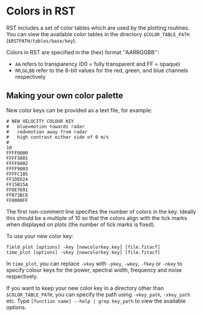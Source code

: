 # Colors in RST

RST includes a set of color tables which are used by the plotting routines. You can view the available color tables in the directory `$COLOR_TABLE_PATH` (`$RSTPATH/tables/base/key`). 

Colors in RST are specified in the (hex) format ''AARRGGBB'':

- `AA` refers to transparency (00 = fully transparent and FF = opaque)
- `RR`,`GG`,`BB` refer to the 8-bit values for the red, green, and blue channels respectively


## Making your own color palette

New color keys can be provided as a text file, for example:
```
# NEW VELOCITY COLOUR KEY
#   blue=motion towards radar
#   red=motion away from radar
#   high contrast either side of 0 m/s
#
10
FFFF0000
FFFF3001
FFFF6002
FFFF9003
FFFFC105
FF1DED24
FF15B15A
FF0E7691
FF073BC8
FF0000FF
```

The first non-comment line specifies the number of colors in the key. Ideally this should be a multiple of 10 so that the colors align with the tick marks when displayed on plots (the number of tick marks is fixed). 

To use your new color key:
```
field_plot [options] -key [newcolorkey.key] [file.fitacf]
time_plot [options] -vkey [newcolorkey.key] [file.fitacf]
```

In `time_plot`, you can replace `-vkey` with `-pkey`, `-wkey`, `-fkey` or `-nkey` to specify colour keys for the power, spectral width, frequency and noise respectively. 

If you want to keep your new color key in a directory other than `$COLOR_TABLE_PATH`, you can specify the path using `-vkey_path`, `-xkey_path` etc. Type `[function name] --help | grep key_path` to view the available options. 
